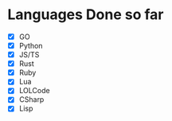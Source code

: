 # Languages Done so far

- [x] GO
- [x] Python
- [x] JS/TS
- [x] Rust
- [x] Ruby
- [x] Lua
- [x] LOLCode
- [x] CSharp
- [x] Lisp
